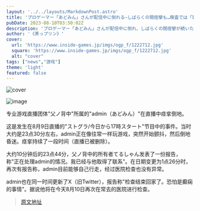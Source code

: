 ```yaml
---
layout: '../../layouts/MarkdownPost.astro'
title: 'プロゲーマー「あどみん」さんが配信中に倒れる―しばらくの間痙攣も…検査では「恐らくてんかん」'
pubDate: 2023-08-10T03:50:02Z
description: 'プロゲーマー「あどみん」さんが配信中に倒れ、しばらくの間痙攣が続いたと報告されました。検査の結果、恐らくてんかんである可能性が示唆されています。'
author: '《茶っプリン》'
cover:
  url: 'https://www.inside-games.jp/imgs/ogp_f/1222712.jpg'
  square: 'https://www.inside-games.jp/imgs/ogp_f/1222712.jpg'
  alt: "cover"
tags: ["news","游戏"]
theme: 'light'
featured: false
---
```


![cover](https://www.inside-games.jp/imgs/ogp_f/1222712.jpg)

![image](https://www.inside-games.jp/imgs/zoom/1222711.jpg)

专业游戏直播团体"父ノ背中"所属的"admin（あどみん）"在直播中痉挛倒地。

这是发生在8月9日直播的"ストグラ/今日から17時スタート"节目中的事件。当时大约是23点30分左右，admin正在像往常一样玩游戏，突然开始颤抖，然后倒地昏迷。痉挛持续了一段时间（直播已被删除）。

大约10分钟后的23点44分，父ノ背中的所有者てるしゃん发表了一份报告，称"正在处理admin的情况。我已经与他取得了联系"。在日期变更为1点26分时，再次有报告称，admin目前能够自己行走，经过医院检查也没有异常。

admin也在同一时间更新了X（旧Twitter），报告称"检查结束回家了。恐怕是癫痫的事情"。据说他将在今天8月10日再次在常去的医院进行检查。

>[原文地址](https://www.inside-games.jp/article/2023/08/10/147761.html)  